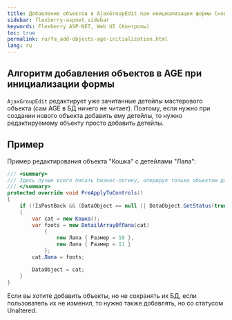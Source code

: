 ```yaml
---
title: Добавление объектов в AjaxGroupEdit при инициализации формы (новый объект)
sidebar: flexberry-aspnet_sidebar
keywords: Flexberry ASP-NET, Web UI (Контролы)
toc: true
permalink: ru/fa_add-objects-age-initialization.html
lang: ru
---
```


## Алгоритм добавления объектов в AGE при инициализации формы

`AjaxGroupEdit` редактирует уже зачитанные детейлы мастерового объекта (сам AGE в БД ничего не читает). Поэтому, если нужно при создании нового объекта добавить ему детейлы, то нужно редактируемому объекту просто добавить детейлы.

## Пример

Пример редактирования объекта "Кошка" с детейлами "Лапа":

```csharp
/// <summary>
/// Здесь лучше всего писать бизнес-логику, оперируя только объектом данных
/// </summary>
protected override void PreApplyToControls()
{
    if (!IsPostBack && (DataObject == null || DataObject.GetStatus(true) == ObjectStatus.Created))
    {
        var cat = new Кошка();
        var foots = new DetailArrayOfЛапа(cat)
            {
                new Лапа { Размер = 10 }, 
                new Лапа { Размер = 11 }
            };
        cat.Лапа = foots;

        DataObject = cat;
    }
}
```

Если вы хотите добавить объекты, но не сохранять их БД, если пользователь их не изменил, то нужно также добавлять, но со статусом Unaltered.

